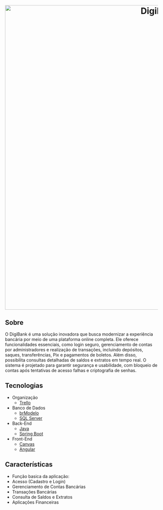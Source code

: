 <h1 align="center">
  <img width="1000" alt="DigiBank" src="https://github.com/user-attachments/assets/297094d0-db1a-4651-9df7-230e92e8736e">
  </br>
</h1>

## Sobre
O DigiBank é uma solução inovadora que busca modernizar a experiência bancária por meio de uma plataforma online completa. Ele oferece funcionalidades essenciais, como login seguro, gerenciamento de contas por administradores e realização de transações, incluindo depósitos, saques, transferências, Pix e pagamentos de boletos. Além disso, possibilita consultas detalhadas de saldos e extratos em tempo real. O sistema é projetado para garantir segurança e usabilidade, com bloqueio de contas após tentativas de acesso falhas e criptografia de senhas.

## Tecnologias
- Organização
    - [Trello]()
- Banco de Dados
    - [brModelo]()
    - [SQL Server](https://learn.microsoft.com/pt-br/shows/azure-developers/what-is-sql-server-sql-tips-for-developers-0101)
- Back-End
    - [Java](https://www.java.com/pt-BR/)
    - [Spring Boot](https://spring.io/projects/spring-boot)
- Front-End
    - [Canvas]()
    - [Angular](https://angular.dev/)

## Características 	
- Função basica da aplicação:
- Acesso (Cadastro e Login)
- Gerenciamento de Contas Bancárias
- Transações Bancárias
- Consulta de Saldos e Extratos
- Aplicações Financeiras

